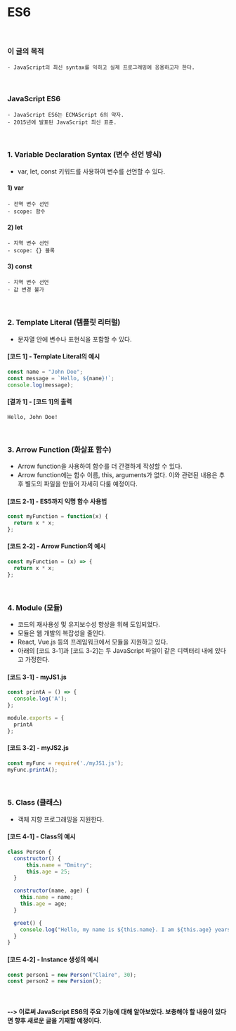 # ES6
<br/>

### 이 글의 목적
    - JavaScript의 최신 syntax를 익히고 실제 프로그래밍에 응용하고자 한다.
<br/>

### JavaScript ES6
    - JavaScript ES6는 ECMAScript 6의 약자.
    - 2015년에 발표된 JavaScript 최신 표준.
<br/>

### 1. Variable Declaration Syntax (변수 선언 방식)
- var, let, const 키워드를 사용하여 변수를 선언할 수 있다.
#### 1) var
    - 전역 변수 선언
    - scope: 함수
#### 2) let
    - 지역 변수 선언
    - scope: {} 블록
#### 3) const
    - 지역 변수 선언
    - 값 변경 불가
<br/>

### 2. Template Literal (템플릿 리터럴)
- 문자열 안에 변수나 표현식을 포함할 수 있다.
#### [코드 1] - Template Literal의 예시
```javascript
const name = "John Doe";
const message = `Hello, ${name}!`;
console.log(message);
```
#### [결과 1] - [코드 1]의 출력
```plaintext
Hello, John Doe!
```
<br/>

### 3. Arrow Function (화살표 함수)
- Arrow function을 사용하여 함수를 더 간결하게 작성할 수 있다.
- Arrow function에는 함수 이름, this, arguments가 없다. 이와 관련된 내용은 추후 별도의 파일을 만들어 자세히 다룰 예정이다.
#### [코드 2-1] - ES5까지 익명 함수 사용법
```javascript
const myFunction = function(x) {
  return x * x;
};
```
#### [코드 2-2] - Arrow Function의 예시
```javascript
const myFunction = (x) => {
  return x * x;
};
```
<br>

### 4. Module (모듈)
- 코드의 재사용성 및 유지보수성 향상을 위해 도입되었다.
- 모듈은 웹 개발의 복잡성을 줄인다.
- React, Vue.js 등의 프레임워크에서 모듈을 지원하고 있다.
- 아래의 [코드 3-1]과 [코드 3-2]는 두 JavaScript 파일이 같은 디렉터리 내에 있다고 가정한다.
#### [코드 3-1] - myJS1.js
```javascript
const printA = () => {
  console.log('A');
};

module.exports = {
  printA
};
```
#### [코드 3-2] - myJS2.js
```javascript
const myFunc = require('./myJS1.js');
myFunc.printA();
```
<br/>

### 5. Class (클래스)
- 객체 지향 프로그래밍을 지원한다.
#### [코드 4-1] - Class의 예시
```javascript
class Person {
  constructor() {
      this.name = "Dmitry";
      this.age = 25;
  }

  constructor(name, age) {
    this.name = name;
    this.age = age;
  }

  greet() {
    console.log("Hello, my name is ${this.name}. I am ${this.age} years old.");
  }
}
```
#### [코드 4-2] - Instance 생성의 예시
```javascript
const person1 = new Person("Claire", 30);
const person2 = new Persion();
```
<br/>

#### --> 이로써 JavaScript ES6의 주요 기능에 대해 알아보았다. 보충해야 할 내용이 있다면 향후 새로운 글을 기재할 예정이다.

